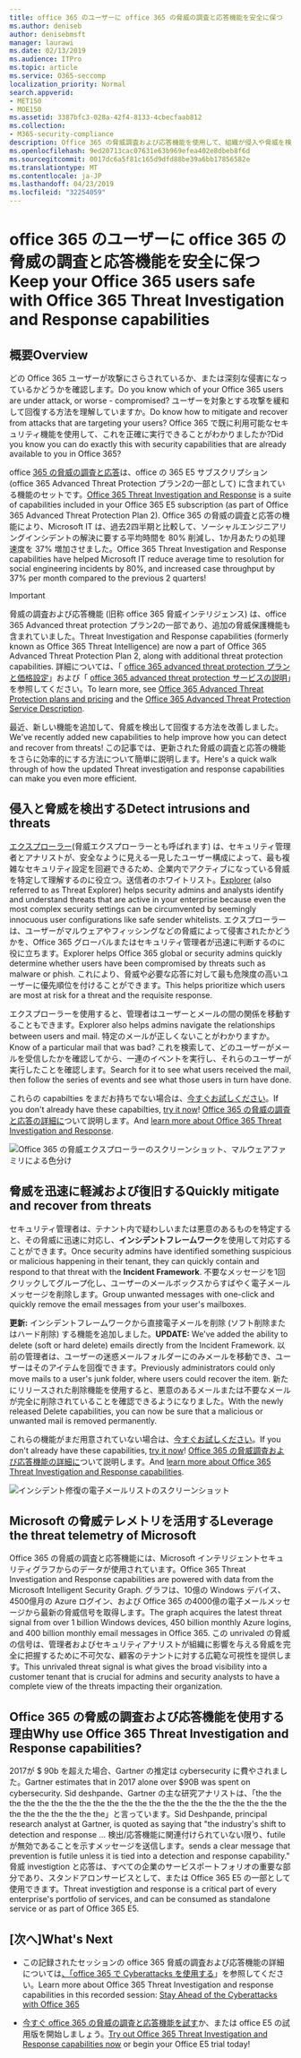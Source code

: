 ```yaml
---
title: office 365 のユーザーに office 365 の脅威の調査と応答機能を安全に保つ
ms.author: deniseb
author: denisebmsft
manager: laurawi
ms.date: 02/13/2019
ms.audience: ITPro
ms.topic: article
ms.service: O365-seccomp
localization_priority: Normal
search.appverid:
- MET150
- MOE150
ms.assetid: 3387bfc3-028a-42f4-8133-4cbecfaab812
ms.collection:
- M365-security-compliance
description: Office 365 の脅威調査および応答機能を使用して、組織が侵入や脅威を検出し、脅威から迅速に脅威を軽減および回復する方法について説明します。
ms.openlocfilehash: 9ed20713cac07631e63b969efea402e8dbeb8f6d
ms.sourcegitcommit: 0017dc6a5f81c165d9dfd88be39a6bb17856582e
ms.translationtype: MT
ms.contentlocale: ja-JP
ms.lasthandoff: 04/23/2019
ms.locfileid: "32254059"
---
```

# <a name="keep-your-office-365-users-safe-with-office-365-threat-investigation-and-response-capabilities"></a><span data-ttu-id="44f9b-103">office 365 のユーザーに office 365 の脅威の調査と応答機能を安全に保つ</span><span class="sxs-lookup"><span data-stu-id="44f9b-103">Keep your Office 365 users safe with Office 365 Threat Investigation and Response capabilities</span></span>

## <a name="overview"></a><span data-ttu-id="44f9b-104">概要</span><span class="sxs-lookup"><span data-stu-id="44f9b-104">Overview</span></span>

<span data-ttu-id="44f9b-105">どの Office 365 ユーザーが攻撃にさらされているか、または深刻な侵害になっているかどうかを確認します。</span><span class="sxs-lookup"><span data-stu-id="44f9b-105">Do you know which of your Office 365 users are under attack, or worse - compromised?</span></span> <span data-ttu-id="44f9b-106">ユーザーを対象とする攻撃を緩和して回復する方法を理解していますか。</span><span class="sxs-lookup"><span data-stu-id="44f9b-106">Do know how to mitigate and recover from attacks that are targeting your users?</span></span> <span data-ttu-id="44f9b-107">Office 365 で既に利用可能なセキュリティ機能を使用して、これを正確に実行できることがわかりましたか?</span><span class="sxs-lookup"><span data-stu-id="44f9b-107">Did you know you can do exactly this with security capabilities that are already available to you in Office 365?</span></span> 
  
<span data-ttu-id="44f9b-108">office [365 の脅威の調査と応答](office-365-ti.md)は、office の 365 E5 サブスクリプション (office 365 Advanced Threat Protection プラン2の一部として) に含まれている機能のセットです。</span><span class="sxs-lookup"><span data-stu-id="44f9b-108">[Office 365 Threat Investigation and Response](office-365-ti.md) is a suite of capabilities included in your Office 365 E5 subscription (as part of Office 365 Advanced Threat Protection Plan 2).</span></span> <span data-ttu-id="44f9b-109">Office 365 の脅威の調査と応答の機能により、Microsoft IT は、過去2四半期と比較して、ソーシャルエンジニアリングインシデントの解決に要する平均時間を 80% 削減し、1か月あたりの処理速度を 37% 増加させました。</span><span class="sxs-lookup"><span data-stu-id="44f9b-109">Office 365 Threat Investigation and Response capabilities have helped Microsoft IT reduce average time to resolution for social engineering incidents by 80%, and increased case throughput by 37% per month compared to the previous 2 quarters!</span></span> 

> [!IMPORTANT]
> <span data-ttu-id="44f9b-110">脅威の調査および応答機能 (旧称 office 365 脅威インテリジェンス) は、office 365 Advanced threat protection プラン2の一部であり、追加の脅威保護機能も含まれていました。</span><span class="sxs-lookup"><span data-stu-id="44f9b-110">Threat Investigation and Response capabilities (formerly known as Office 365 Threat Intelligence) are now a part of Office 365 Advanced Threat Protection Plan 2, along with additional threat protection capabilities.</span></span> <span data-ttu-id="44f9b-111">詳細については、「 [office 365 advanced threat protection プランと価格設定](https://products.office.com/exchange/advance-threat-protection)」および「 [office 365 advanced threat protection サービスの説明](https://docs.microsoft.com/office365/servicedescriptions/office-365-advanced-threat-protection-service-description)」を参照してください。</span><span class="sxs-lookup"><span data-stu-id="44f9b-111">To learn more, see [Office 365 Advanced Threat Protection plans and pricing](https://products.office.com/exchange/advance-threat-protection) and the [Office 365 Advanced Threat Protection Service Description](https://docs.microsoft.com/office365/servicedescriptions/office-365-advanced-threat-protection-service-description).</span></span>
  
<span data-ttu-id="44f9b-112">最近、新しい機能を追加して、脅威を検出して回復する方法を改善しました。</span><span class="sxs-lookup"><span data-stu-id="44f9b-112">We've recently added new capabilities to help improve how you can detect and recover from threats!</span></span> <span data-ttu-id="44f9b-113">この記事では、更新された脅威の調査と応答の機能をさらに効率的にする方法について簡単に説明します。</span><span class="sxs-lookup"><span data-stu-id="44f9b-113">Here's a quick walk through of how the updated Threat investigation and response capabilities can make you even more efficient.</span></span>
  
## <a name="detect-intrusions-and-threats"></a><span data-ttu-id="44f9b-114">侵入と脅威を検出する</span><span class="sxs-lookup"><span data-stu-id="44f9b-114">Detect intrusions and threats</span></span>

<span data-ttu-id="44f9b-115">[エクスプローラー](use-explorer-in-security-and-compliance.md)(脅威エクスプローラーとも呼ばれます) は、セキュリティ管理者とアナリストが、安全なように見える一見したユーザー構成によって、最も複雑なセキュリティ設定を回避できるため、企業内でアクティブになっている脅威を特定して理解するのに役立つ。送信者のホワイトリスト。</span><span class="sxs-lookup"><span data-stu-id="44f9b-115">[Explorer](use-explorer-in-security-and-compliance.md) (also referred to as Threat Explorer) helps security admins and analysts identify and understand threats that are active in your enterprise because even the most complex security settings can be circumvented by seemingly innocuous user configurations like safe sender whitelists.</span></span> <span data-ttu-id="44f9b-116">エクスプローラーは、ユーザーがマルウェアやフィッシングなどの脅威によって侵害されたかどうかを、Office 365 グローバルまたはセキュリティ管理者が迅速に判断するのに役に立ちます。</span><span class="sxs-lookup"><span data-stu-id="44f9b-116">Explorer helps Office 365 global or security admins quickly determine whether users have been compromised by threats such as malware or phish.</span></span> <span data-ttu-id="44f9b-117">これにより、脅威や必要な応答に対して最も危険度の高いユーザーに優先順位を付けることができます。</span><span class="sxs-lookup"><span data-stu-id="44f9b-117">This helps prioritize which users are most at risk for a threat and the requisite response.</span></span> 
  
<span data-ttu-id="44f9b-118">エクスプローラーを使用すると、管理者はユーザーとメールの間の関係を移動することもできます。</span><span class="sxs-lookup"><span data-stu-id="44f9b-118">Explorer also helps admins navigate the relationships between users and mail.</span></span> <span data-ttu-id="44f9b-119">特定のメールが正しくないことがわかりますか。</span><span class="sxs-lookup"><span data-stu-id="44f9b-119">Know of a particular mail that was bad?</span></span> <span data-ttu-id="44f9b-120">これを検索して、どのユーザーがメールを受信したかを確認してから、一連のイベントを実行し、それらのユーザーが実行したことを確認します。</span><span class="sxs-lookup"><span data-stu-id="44f9b-120">Search for it to see what users received the mail, then follow the series of events and see what those users in turn have done.</span></span>

<span data-ttu-id="44f9b-121">これらの capabilties をまだお持ちでない場合は、[今すぐお試しください](https://aka.ms/tryo365threatintel3)。</span><span class="sxs-lookup"><span data-stu-id="44f9b-121">If you don't already have these capabilties, [try it now](https://aka.ms/tryo365threatintel3)!</span></span> <span data-ttu-id="44f9b-122">[Office 365 の脅威の調査と応答の詳細に](https://aka.ms/readmoreabouto365threatintel)ついて説明します。</span><span class="sxs-lookup"><span data-stu-id="44f9b-122">And [learn more about Office 365 Threat Investigation and Response](https://aka.ms/readmoreabouto365threatintel).</span></span>
  
![Office 365 の脅威エクスプローラーのスクリーンショット、マルウェアファミリによる色分け](media/591338dd-252a-437d-b5f2-87aa42e74b0c.png)
  
## <a name="quickly-mitigate-and-recover-from-threats"></a><span data-ttu-id="44f9b-124">脅威を迅速に軽減および復旧する</span><span class="sxs-lookup"><span data-stu-id="44f9b-124">Quickly mitigate and recover from threats</span></span>

<span data-ttu-id="44f9b-125">セキュリティ管理者は、テナント内で疑わしいまたは悪意のあるものを特定すると、その脅威に迅速に対応し、**インシデントフレームワーク**を使用して対応することができます。</span><span class="sxs-lookup"><span data-stu-id="44f9b-125">Once security admins have identified something suspicious or malicious happening in their tenant, they can quickly contain and respond to that threat with the **Incident Framework**.</span></span> <span data-ttu-id="44f9b-126">不要なメッセージを1回クリックしてグループ化し、ユーザーのメールボックスからすばやく電子メールメッセージを削除します。</span><span class="sxs-lookup"><span data-stu-id="44f9b-126">Group unwanted messages with one-click and quickly remove the email messages from your user's mailboxes.</span></span> 
  
 <span data-ttu-id="44f9b-127">**更新:** インシデントフレームワークから直接電子メールを削除 (ソフト削除またはハード削除) する機能を追加しました。</span><span class="sxs-lookup"><span data-stu-id="44f9b-127">**UPDATE:** We've added the ability to delete (soft or hard delete) emails directly from the Incident Framework.</span></span> <span data-ttu-id="44f9b-128">以前の管理者は、ユーザーの迷惑メールフォルダーにのみメールを移動でき、ユーザーはそのアイテムを回復できます。</span><span class="sxs-lookup"><span data-stu-id="44f9b-128">Previously administrators could only move mails to a user's junk folder, where users could recover the item.</span></span> <span data-ttu-id="44f9b-129">新たにリリースされた削除機能を使用すると、悪意のあるメールまたは不要なメールが完全に削除されていることを確認できるようになりました。</span><span class="sxs-lookup"><span data-stu-id="44f9b-129">With the newly released Delete capabilities, you can now be sure that a malicious or unwanted mail is removed permanently.</span></span> 
  
<span data-ttu-id="44f9b-130">これらの機能がまだ用意されていない場合は、[今すぐお試しください](https://aka.ms/tryo365threatintel3)。</span><span class="sxs-lookup"><span data-stu-id="44f9b-130">If you don't already have these capabilities, [try it now](https://aka.ms/tryo365threatintel3)!</span></span> <span data-ttu-id="44f9b-131">[Office 365 の脅威調査および応答機能の詳細に](https://aka.ms/readmoreabouto365threatintel)ついて説明します。</span><span class="sxs-lookup"><span data-stu-id="44f9b-131">And [learn more about Office 365 Threat Investigation and Response capabilities](https://aka.ms/readmoreabouto365threatintel).</span></span>
  
![インシデント修復の電子メールリストのスクリーンショット](media/9d8452d3-d8d2-4b26-81f9-76396e08dd17.png)
  
## <a name="leverage-the-threat-telemetry-of-microsoft"></a><span data-ttu-id="44f9b-133">Microsoft の脅威テレメトリを活用する</span><span class="sxs-lookup"><span data-stu-id="44f9b-133">Leverage the threat telemetry of Microsoft</span></span>

<span data-ttu-id="44f9b-134">Office 365 の脅威の調査と応答機能には、Microsoft インテリジェントセキュリティグラフからのデータが使用されています。</span><span class="sxs-lookup"><span data-stu-id="44f9b-134">Office 365 Threat Investigation and Response capabilities are powered with data from the Microsoft Intelligent Security Graph.</span></span> <span data-ttu-id="44f9b-135">グラフは、10億の Windows デバイス、4500億月の Azure ログイン、および Office 365 の4000億の電子メールメッセージから最新の脅威信号を取得します。</span><span class="sxs-lookup"><span data-stu-id="44f9b-135">The graph acquires the latest threat signal from over 1 billion Windows devices, 450 billion monthly Azure logins, and 400 billion monthly email messages in Office 365.</span></span> <span data-ttu-id="44f9b-136">この unrivaled の脅威の信号は、管理者およびセキュリティアナリストが組織に影響を与える脅威を完全に把握するために不可欠な、顧客のテナントに対する広範な可視性を提供します。</span><span class="sxs-lookup"><span data-stu-id="44f9b-136">This unrivaled threat signal is what gives the broad visibility into a customer tenant that is crucial for admins and security analysts to have a complete view of the threats impacting their organization.</span></span> 
  
   
## <a name="why-use-office-365-threat-investigation-and-response-capabilities"></a><span data-ttu-id="44f9b-137">Office 365 の脅威の調査および応答機能を使用する理由</span><span class="sxs-lookup"><span data-stu-id="44f9b-137">Why use Office 365 Threat Investigation and Response capabilities?</span></span>

<span data-ttu-id="44f9b-138">2017が $ 90b を超えた場合、Gartner の推定は cybersecurity に費やされました。</span><span class="sxs-lookup"><span data-stu-id="44f9b-138">Gartner estimates that in 2017 alone over $90B was spent on cybersecurity.</span></span> <span data-ttu-id="44f9b-139">Sid deshpande、Gartner の主な研究アナリストは、「the the the the the the the the the the the the the the the the the the the the the the the the the the the the the」と言っています。</span><span class="sxs-lookup"><span data-stu-id="44f9b-139">Sid Deshpande, principal research analyst at Gartner, is quoted as saying that "the industry's shift to detection and response …</span></span> <span data-ttu-id="44f9b-140">検出/応答機能に関連付けられていない限り、futile が無効であることを示すメッセージを送信します。</span><span class="sxs-lookup"><span data-stu-id="44f9b-140">sends a clear message that prevention is futile unless it is tied into a detection and response capability."</span></span> <span data-ttu-id="44f9b-141">脅威 investigtion と応答は、すべての企業のサービスポートフォリオの重要な部分であり、スタンドアロンサービスとして、または Office 365 E5 の一部として使用できます。</span><span class="sxs-lookup"><span data-stu-id="44f9b-141">Threat investigtion and response is a critical part of every enterprise's portfolio of services, and can be consumed as standalone service or as part of Office 365 E5.</span></span>
  
## <a name="whats-next"></a><span data-ttu-id="44f9b-142">[次へ]</span><span class="sxs-lookup"><span data-stu-id="44f9b-142">What's Next</span></span>

- <span data-ttu-id="44f9b-143">この記録されたセッションの office 365 脅威の調査および応答機能の詳細については[、「office 365 で Cyberattacks を使用する](https://myignite.microsoft.com/videos/53723)」を参照してください。</span><span class="sxs-lookup"><span data-stu-id="44f9b-143">Learn more about Office 365 Threat Investigation and response capabilities  in this recorded session: [Stay Ahead of the Cyberattacks with Office 365](https://myignite.microsoft.com/videos/53723)</span></span>
    
- <span data-ttu-id="44f9b-144">[今すぐ office 365 の脅威の調査と応答機能を試す](https://aka.ms/tryo365threatintel3)か、または office E5 の試用版を開始しましょう。</span><span class="sxs-lookup"><span data-stu-id="44f9b-144">[Try out Office 365 Threat Investigation and Response capabilities now](https://aka.ms/tryo365threatintel3) or begin your Office E5 trial today!</span></span> 
    

